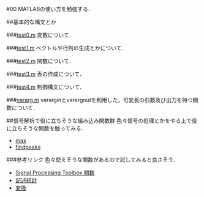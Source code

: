 #00
MATLABの使い方を勉強する．

##基本的な構文とか

###[test0.m](/6314089/00/test0.md)
変数について．

###[test1.m](/6314089/00/test1.md)
ベクトルや行列の生成とかについて．

###[test2.m](/6314089/00/test2.md)
関数について．

###[test3.m](/6314089/00/test3.md)
表の作成について．

###[test4.m](/6314089/00/test4.md)
制御構文について．

###[vararg.m](/6314089/00/vararg.md)
vararginとvarargoutを利用した，可変長の引数及び出力を持つ関数について．

##信号解析で役に立ちそうな組み込み関数群
色々信号の処理とかをやる上で役に立ちそうな関数を触ってみる．

- [max](/6314089/00/max.md)
- [findpeaks](/6314089/00/findpeaks.md)

###参考リンク
色々使えそうな関数があるので試してみると良さそう．
- [Signal Processing Toolbox 関数](https://jp.mathworks.com/help/signal/functionlist.html)
- [記述統計](https://jp.mathworks.com/help/matlab/descriptive-statistics.html)
- [変換](https://jp.mathworks.com/help/signal/transforms.html)
